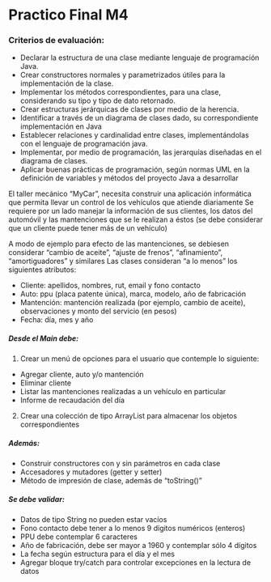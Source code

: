 # Practico Final M4
### Criterios de evaluación:

-	Declarar la estructura de una clase mediante lenguaje de programación Java.
-	Crear constructores normales y parametrizados útiles para la implementación de la clase.
-	Implementar los métodos correspondientes, para una clase, considerando su tipo y tipo de dato retornado.
-	Crear estructuras jerárquicas de clases por medio de la herencia.
-	Identificar a través de un diagrama de clases dado, su correspondiente implementación en Java
-	Establecer relaciones y cardinalidad entre clases, implementándolas con el lenguaje de programación java.
-	Implementar, por medio de programación, las jerarquías diseñadas en el diagrama de clases.
-	Aplicar buenas prácticas de programación, según normas UML en la definición de variables y métodos del proyecto Java a desarrollar

El taller mecánico “MyCar”, necesita construir una aplicación informática que permita llevar un control de los vehículos que atiende diariamente
Se requiere por un lado manejar la información de sus clientes, los datos del automóvil y las mantenciones que se le realizan a éstos (se debe considerar que un cliente puede tener más de un vehículo)

A modo de ejemplo para efecto de las mantenciones, se debiesen considerar “cambio de aceite”, “ajuste de frenos”, “afinamiento”, “amortiguadores” y similares
Las clases consideran “a lo menos” los siguientes atributos:

-	Cliente: apellidos, nombres, rut, email y fono contacto
-	Auto: ppu (placa patente única), marca, modelo, año de fabricación 
-	Mantención: mantención realizada (por ejemplo, cambio de aceite), observaciones y monto del servicio (en pesos)
-	Fecha: día, mes y año

##### Desde el Main debe:

1.	Crear un menú de opciones para el usuario que contemple lo siguiente: 

-	Agregar cliente, auto y/o mantención
-	Eliminar cliente
-	Listar las mantenciones realizadas a un vehículo en particular 
-	Informe de recaudación del día

2.	Crear una colección de tipo ArrayList para almacenar los objetos correspondientes

##### Además:

-	Construir constructores con y sin parámetros en cada clase
-	Accesadores y mutadores (getter y setter)
-	Método de impresión de clase, además de “toString()”

##### Se debe validar:

-	Datos de tipo String no pueden estar vacíos
-	Fono contacto debe tener a lo menos 9 dígitos numéricos (enteros)
-	PPU debe contemplar 6 caracteres
-	Año de fabricación, debe ser mayor a 1960 y contemplar sólo 4 dígitos
-	La fecha según estructura para el día y el mes
-	Agregar bloque try/catch para controlar excepciones en la lectura de datos
